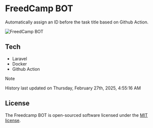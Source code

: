 # FreedCamp BOT

Automatically assign an ID before the task title based on Github Action.

![FreedCamp BOT](https://repository-images.githubusercontent.com/737932867/7d34798b-2680-471c-b089-a78a718d3d6a)

## Tech

- Laravel
- Docker
- Github Action

> [!NOTE]  
> History last updated on Thursday, February 27th, 2025, 4:55:16 AM

## License

The Freedcamp BOT is open-sourced software licensed under the [MIT license](https://opensource.org/licenses/MIT).
